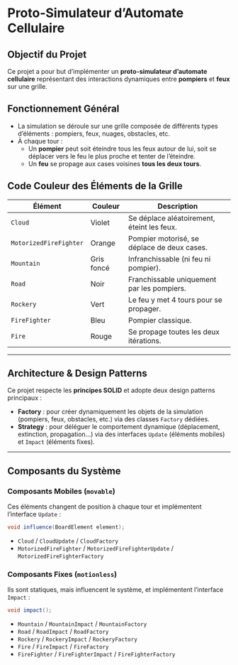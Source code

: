 #  Proto-Simulateur d’Automate Cellulaire

##  Objectif du Projet
Ce projet a pour but d’implémenter un **proto-simulateur d’automate cellulaire** représentant des interactions dynamiques entre **pompiers** et **feux** sur une grille.

##  Fonctionnement Général
- La simulation se déroule sur une grille composée de différents types d’éléments : pompiers, feux, nuages, obstacles, etc.
- À chaque tour :
  - Un **pompier** peut soit éteindre tous les feux autour de lui, soit se déplacer vers le feu le plus proche et tenter de l’éteindre.
  - Un **feu** se propage aux cases voisines **tous les deux tours**.

##  Code Couleur des Éléments de la Grille
| Élément                  | Couleur     | Description                                                                 |
|--------------------------|-------------|-----------------------------------------------------------------------------|
| `Cloud`                  | Violet      | Se déplace aléatoirement, éteint les feux.                                 |
| `MotorizedFireFighter`   | Orange      | Pompier motorisé, se déplace de deux cases.                                |
| `Mountain`               | Gris foncé  | Infranchissable (ni feu ni pompier).                                       |
| `Road`                   | Noir        | Franchissable uniquement par les pompiers.                                 |
| `Rockery`                | Vert        | Le feu y met 4 tours pour se propager.                                     |
| `FireFighter`            | Bleu        | Pompier classique.                                                         |
| `Fire`                   | Rouge       | Se propage toutes les deux itérations.                                     |


---

##  Architecture & Design Patterns

Ce projet respecte les **principes SOLID** et adopte deux design patterns principaux :  
- **Factory** : pour créer dynamiquement les objets de la simulation (pompiers, feux, obstacles, etc.) via des classes `Factory` dédiées.  
- **Strategy** : pour déléguer le comportement dynamique (déplacement, extinction, propagation...) via des interfaces `Update` (éléments mobiles) et `Impact` (éléments fixes).

---

##  Composants du Système

###  Composants Mobiles (`movable`)
Ces éléments changent de position à chaque tour et implémentent l’interface `Update` :
```java
void influence(BoardElement element);
```

- `Cloud` / `CloudUpdate` / `CloudFactory`  
- `MotorizedFireFighter` / `MotorizedFireFighterUpdate` / `MotorizedFireFighterFactory`

###  Composants Fixes (`motionless`)
Ils sont statiques, mais influencent le système, et implémentent l’interface `Impact` :
```java
void impact();
```

- `Mountain` / `MountainImpact` / `MountainFactory`
- `Road` / `RoadImpact` / `RoadFactory`
- `Rockery` / `RockeryImpact` / `RockeryFactory`
- `Fire` / `FireImpact` / `FireFactory`
- `FireFighter` / `FireFighterImpact` / `FireFighterFactory`


